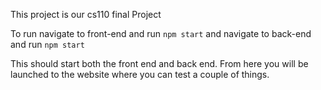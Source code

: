 This project is our cs110 final Project

To run navigate to front-end and run `npm start` and navigate to back-end and run `npm start`

This should start both the front end and back end. From here you will be launched to the website where you can test a couple of things. 
